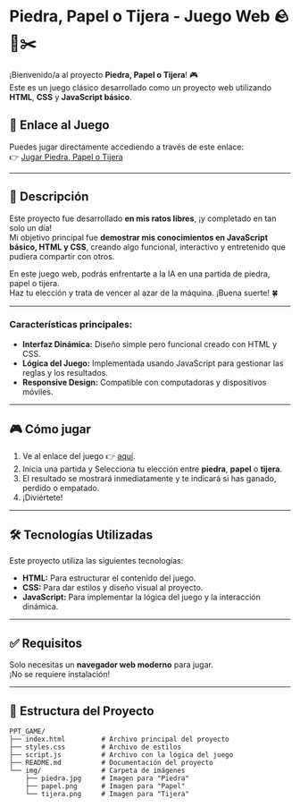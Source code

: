 # Piedra, Papel o Tijera - Juego Web 🪨📄✂️

¡Bienvenido/a al proyecto **Piedra, Papel o Tijera**! 🎮  
Este es un juego clásico desarrollado como un proyecto web utilizando **HTML**, **CSS** y **JavaScript básico**.

## 🚀 Enlace al Juego

Puedes jugar directamente accediendo a través de este enlace:  
👉 [Jugar Piedra, Papel o Tijera](https://avaazquezz.github.io/PPT_GAME/)

---

## 📝 Descripción

Este proyecto fue desarrollado **en mis ratos libres**, ¡y completado en tan solo un día!  
Mi objetivo principal fue **demostrar mis conocimientos en JavaScript básico, HTML y CSS**, creando algo funcional, interactivo y entretenido que pudiera compartir con otros.

En este juego web, podrás enfrentarte a la IA en una partida de piedra, papel o tijera.  
Haz tu elección y trata de vencer al azar de la máquina. ¡Buena suerte! 🍀

---

### Características principales:

- **Interfaz Dinámica:** Diseño simple pero funcional creado con HTML y CSS.  
- **Lógica del Juego:** Implementada usando JavaScript para gestionar las reglas y los resultados.  
- **Responsive Design:** Compatible con computadoras y dispositivos móviles.  

---

## 🎮 Cómo jugar

1. Ve al enlace del juego 👉 [aquí](https://avaazquezz.github.io/PPT_GAME/).
2. Inicia una partida y Selecciona tu elección entre **piedra**, **papel** o **tijera**.
3. El resultado se mostrará inmediatamente y te indicará si has ganado, perdido o empatado.
4. ¡Diviértete!

---

## 🛠️ Tecnologías Utilizadas

Este proyecto utiliza las siguientes tecnologías:

- **HTML:** Para estructurar el contenido del juego.  
- **CSS:** Para dar estilos y diseño visual al proyecto.  
- **JavaScript:** Para implementar la lógica del juego y la interacción dinámica.

---

## ✅ Requisitos

Solo necesitas un **navegador web moderno** para jugar.  
¡No se requiere instalación!

---

## 📂 Estructura del Proyecto

```plaintext
PPT_GAME/
├── index.html         # Archivo principal del proyecto
├── styles.css         # Archivo de estilos
├── script.js          # Archivo con la lógica del juego
├── README.md          # Documentación del proyecto
└── img/               # Carpeta de imágenes
    ├── piedra.jpg     # Imagen para "Piedra"
    ├── papel.png      # Imagen para "Papel"
    └── tijera.png     # Imagen para "Tijera"
